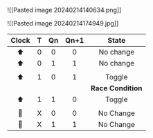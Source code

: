![[Pasted image 20240214140634.png]]
 
![[Pasted image 20240214174949.jpg]]

| Clock |  T  | Qn  | Qn+1 |       State        |
|:-----:|:---:|:---:|:----:|:------------------:|
|  ⬆️   |  0  |  0  |  0   |     No change      |
|   ⬆   |  0  |  1  |  1   |     No change      |
|       |     |     |      |                    |
|   ⬆   |  1  |  0  |  1   |       Toggle       |
|       |     |     |      | **Race Condition** |
|   ⬆   |  1  |  1  |  0   |       Toggle       |
|       |     |     |      |                    |
|  🔽   |  X  |  0  |  0   |     No Change      |
|  🔽   |  X  |  1  |  1   |     No Change      |
